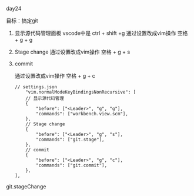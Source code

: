 <!--
 * @Author: hly
 * @Date: 2022-07-29 09:00:42
 * @LastEditors: hly
 * @LastEditTime: 2022-07-29 10:04:36
 * @Description:
-->
day24

目标：搞定git

1. 显示源代码管理面板
    vscode中是 ctrl + shift +g
    通过设置改成vim操作 空格 + g + g

2. Stage change
    通过设置改成vim操作 空格 + g + s

3. commit

    通过设置改成vim操作 空格 + g + c
    ```
    // settings.json
        "vim.normalModeKeyBindingsNonRecursive": [
        // 显示源代码管理
        {
            "before": ["<Leader>", "g", "g"],
            "commands": ["workbench.view.scm"],
        },
        // Stage change
        {
            "before": ["<Leader>", "g", "s"],
            "commands": ["git.stage"],
        },
        // commit
        {
            "before": ["<Leader>", "g", "c"],
            "commands": ["git.commit"],
        },
    ],
    ```
git.stageChange
